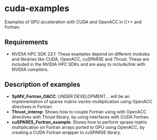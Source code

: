 # cuda-examples
Examples of GPU acceleration with CUDA and OpenACC in C++ and Fortran.

## Requirements
- NVIDIA HPC SDK 23.1: These examples depend on different modules and libraries like CUDA, OpenACC, cuSPARSE and Thrust. These are included in the NVIDIA HPC SDKs and are easy to include/link with NVIDIA compilers.

## Description of examples
- __SpMV_Fortran_OACC__: UNDER DEVELOPMENT... will be an implementation of sparse matrix-vector multiplication using OpenACC directives in Fortran.
- __Thrust_interop__: Shows how to couple Fortran using with OpenACC directives with Thrust library, by using interfaces with CUDA Fortran.
- __cuSPARES_Fortran_example__: Shows how to perform sprase matrix multiplication on Fortran arrays ported to GPU using OpenACC, by creating a CUDA Fortran wrapper to cuSPARSE library.
